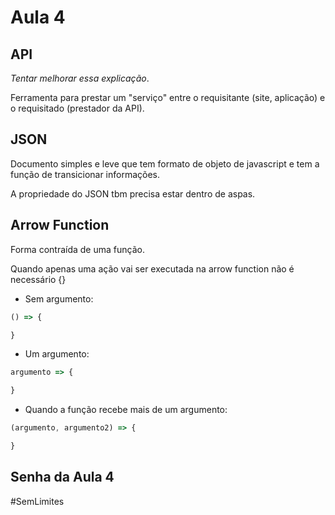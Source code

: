 # Aula 4

## API
*Tentar melhorar essa explicação*.

Ferramenta para prestar um "serviço" entre o requisitante (site, aplicação) e o requisitado (prestador da API).

## JSON
Documento simples e leve que tem formato de objeto de javascript e tem a função de transicionar informações.

A propriedade do JSON tbm precisa estar dentro de aspas.

## Arrow Function
Forma contraída de uma função.

Quando apenas uma ação vai ser executada na arrow function não é necessário {}

* Sem argumento:
```js
() => {

}
```

* Um argumento:
```js
argumento => {

}
```

* Quando a função recebe mais de um argumento:

```js
(argumento, argumento2) => {

}
```

## Senha da Aula 4
#SemLimites 